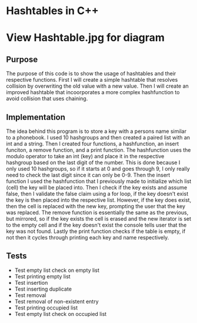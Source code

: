 # Hashtables in C++
# View Hashtable.jpg for diagram
## Purpose 
The purpose of this code is to show the usage of hashtables and their respective functions. First I will create a simple hashtable that resolves collision by overwriting
the old value with a new value. Then I will create an improved hashtable that incoorporates a more complex hashfunction to avoid collision that uses chaining.

## Implementation
The idea behind this program is to store a key with a persons name similar to a phonebook. I used 10 hashgroups and then created a paired list with an int and a string. Then I created four functions, a hashfunction, an insert funciton, a remove function, and a print function. The hashfunction uses the modulo operator to take an int (key) and place it in the respective hashgroup based on the last digit of the number. This is done because I only used 10 hashgroups, so if it starts at 0 and goes through 9, I only really need to check the last digit since it can only be 0-9. Then the insert function I used the hashfunction that I previously made to initialize which list (cell) the key will be placed into. Then I check if the key exists and assume false, then I validate the false claim using a for loop, if the key doesn't exist the key is then placed into the respective list. However, if the key does exist, then the cell is replaced with the new key, prompting the user that the key was replaced. The remove function is essentially the same as the previous, but mirrored, so if the key exists the cell is erased and the new iterator is set to the empty cell and if the key doesn't exist the console tells user that the key was not found. Lastly the print function checks if the table is empty, if not then it cycles through printing each key and name respectively.

## Tests
- Test empty list check on empty list
- Test printing empty list
- Test insertion
- Test inserting duplicate
- Test removal
- Test removal of non-existent entry
- Test printing occupied list
- Test empty list check on occupied list
